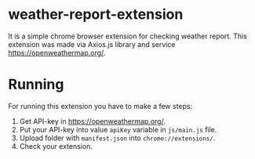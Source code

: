 # weather-report-extension
It is a simple chrome browser extension for checking weather report. This extension was made via Axios.js library and service https://openweathermap.org/.
# Running
For running this extension you have to make a few steps:
  1. Get API-key in https://openweathermap.org/.
  2. Put your API-key into value ```apiKey``` variable in ```js/main.js``` file.
  3. Upload folder with ```manifest.json``` into ```chrome://extensions/```.
  4. Check your extension.
